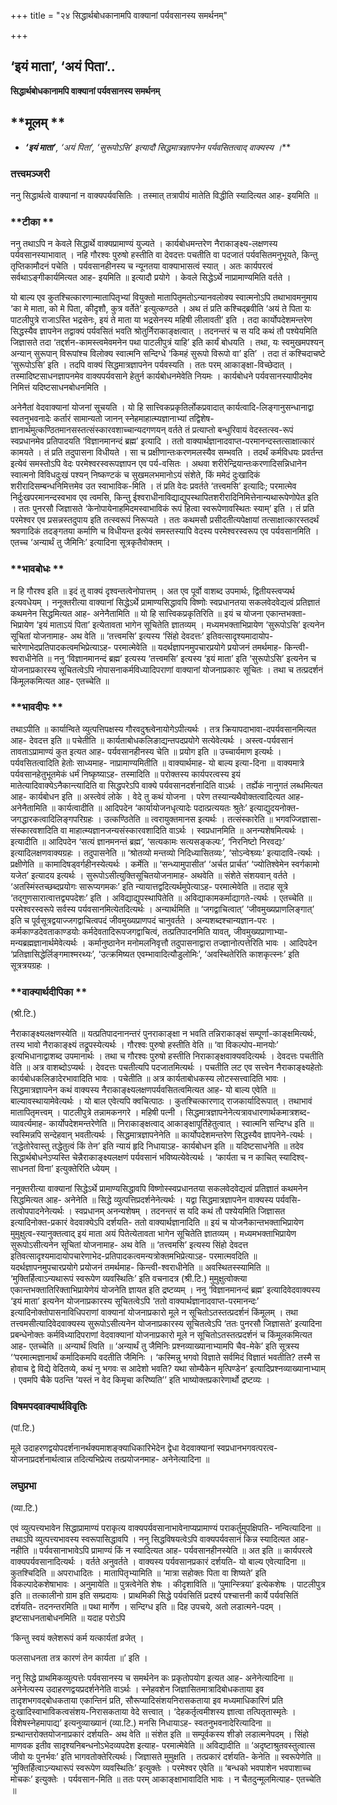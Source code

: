 +++
title = "२४ सिद्धार्थबोधकानामपि वाक्यानां पर्यवसानस्य समर्थनम्"

+++


## ‘इयं माता’, ‘अयं पिता’..

**सिद्धार्थबोधकानामपि वाक्यानां पर्यवसानस्य समर्थनम्**

## **मूलम् **

- ***‘इयं माता’**, ‘अयं पिता’, ‘सुरूपोऽसि’ इत्यादौ सिद्धमात्रज्ञापनेन पर्यवसितत्वाद् वाक्यस्य ।***

### **तत्त्वमञ्जरी**

ननु सिद्धार्थत्वे वाक्यानां न वाक्यपर्यवसितिः । तस्मात् तत्रापीयं मातेति विद्धीति स्यादित्यत आह- इयमिति ॥

### **टीका **

ननु तथाऽपि न केवले सिद्धार्थे वाक्यप्रामाण्यं युज्यते । कार्यबोधमन्तरेण नैराकाङ्क्ष्य-लक्षणस्य पर्यवसानस्याभावात् । नहि गौरश्वः पुरुषो हस्तीति वा देवदत्तः पचतीति वा पदजातं पर्यवसितमनुभूयते, किन्तु तृप्तिकामौदनं पचेति । पर्यवसानहीनस्य च न्यूनतया वाक्याभासत्वं स्यात् । अतः कार्यपरत्वं सर्वथाऽङ्गीकार्यमित्यत आह- इयमिति ॥ इत्यादौ प्रयोगे । केवले सिद्धेऽर्थे नाप्रामाण्यमिति वर्तते ।

यो बाल्य एव कुतश्चित्कारणान्मातापितृभ्यां वियुक्तो मातापितृमतोऽन्यानवलोक्य स्वात्मनोऽपि तथाभावमनुमाय ‘का मे माता, को मे पिता, कीदृशौ, कुत्र वर्तेते’ इत्युत्कण्ठते । अथ तं प्रति कश्चिद्ब्रवीति ‘अयं ते पिता यः पाटलीपुत्रे राजाऽस्ति भद्रसेनः, इयं ते माता या भद्रसेनस्य महिषी लीलावती’ इति । तदा कार्योपदेशमन्तरेण सिद्धस्यैव ज्ञापनेन तद्वाक्यं पर्यवसितं भवति श्रोतुर्निराकाङ्क्षत्वात् । तदनन्तरं च स यदि कथं तौ पश्येयमिति जिज्ञासते तदा ‘तद्दर्शन-कामस्त्वमेवमनेन पथा पाटलीपुत्रं याहि’ इति कार्यं बोधयति । तथा, यः स्वमुखमपश्यन् अन्यान् सुरूपान् विरूपांश्च विलोक्य स्वात्मनि सन्दिग्धे ‘किमहं सुरूपो विरूपो वा’ इति’ । तदा तं कश्चिदाचष्टे ‘सुरूपोऽसि’ इति । तदपि वाक्यं सिद्धमात्रज्ञापनेन पर्यवस्यति । ततः परम् आकाङ्क्षा-विच्छेदात् । तस्मादिष्टसाधनज्ञापनमेव वाक्यपर्यवसाने हेतुर्न कार्यबोधनमेवेति नियमः । कार्यबोधने पर्यवसानस्यापीदमेव निमित्तं यदिष्टसाधनबोधनमिति ।

अनेनैतां वेदवाक्यानां योजनां सूचयति । यो हि सात्त्विकप्रकृतिर्लोकप्रवादात् कार्यत्वादि-लिङ्गानुसन्धानाद्वा स्वतनुभवनादेः कर्तारं सामान्यतो जानन् स्नेहमाहात्म्यज्ञानाभ्यां तद्विशेष-ज्ञानार्थमुत्कण्ठितमानसस्तत्संस्कारवशाच्चान्यदगणयन् वर्तते तं प्रत्याप्तो बन्धुरिवायं वेदस्तत्स्व-रूपं स्वप्रधानमेव प्रतिपादयति ‘विज्ञानमानन्दं ब्रह्म’ इत्यादि । ततो वाक्यार्थज्ञानादवाप्त-परमानन्दस्तत्साक्षात्कारं कामयते । तं प्रति तदुपासना विधीयते । सा च प्रक्षीणान्तःकरणमलस्यैव सम्भवति । तदर्थं कर्मविधयः प्रवर्तन्त इत्येवं समस्तोऽपि वेदः परमेश्वरस्वरूपज्ञापन एव पर्य-वसितः । अथवा शरीरेन्द्रियान्तःकरणादिसन्निधानेन स्वात्मनो विविधदुःखं पश्यन् निष्कण्टकं च सुखमलभमानोऽयं संशेते, किं ममेदं दुःखादिकं शरीरादिसम्बन्धनिमित्तमेव उत स्वाभाविक-मिति । तं प्रति वेदः प्रवर्तते ‘तत्त्वमसि’ इत्यादिः; परमात्मेव निर्दुःखपरमानन्दस्वभाव एव त्वमसि, किन्तु ईश्वराधीनाविद्याद्युपस्थापितशरीरादिनिमित्तेनान्यथारूपेणोपेत इति । ततः पुनरसौ जिज्ञासते ‘केनोपायेनाहमिदमस्वाभाविकं रूपं हित्वा स्वरूपेणावस्थितः स्याम्’ इति । तं प्रति परमेश्वर एव प्रसन्नस्तदुपाय इति तत्स्वरूपं निरूप्यते । ततः कथमसौ प्रसीदतीत्यपेक्षायां तत्साक्षात्कारस्तदर्थं श्रवणादिकं तदङ्गतया कर्माणि च विधीयन्त इत्येवं समस्तस्यापि वेदस्य परमेश्वरस्वरूप एव पर्यवसानमिति । एतच्च ‘अन्यार्थं तु जैमिनिः’ इत्यादिना सूत्रकृतैवोक्तम् ।

### **भावबोधः **

न हि गौरश्व इति ॥ इदं तु वाक्यं दृश्वन्तत्वेनोपात्तम् । अत एव पूर्वो वाशब्द उपमार्थः, द्वितीयस्त्वप्यर्थ इत्यवधेयम् । ननूक्तरीत्या वाक्यानां सिद्धेऽर्थे प्रामाण्यसिद्धावपि विष्णोः स्वप्रधानतया सकलवेदवेद्यत्वं प्रतिज्ञातं कथमनेन सिद्धमित्यत आह- अनेनैतामिति ॥ यो हि सात्त्विकप्रकृतिरिति ॥ इयं च योजना एकान्तभक्ता-भिप्रायेण ‘इयं माताऽयं पिता’ इत्येतावता भागेन सूचितेति ज्ञातव्यम् । मध्यमभक्ताभिप्रायेण ‘सुरूपोऽसि’ इत्यनेन सूचितां योजनामाह- अथ वेति ॥ ‘तत्त्वमसि’ इत्यस्य ‘सिंहो देवदत्तः’ इतिवत्सादृश्यमादायोप-चारेणाभेदप्रतिपादकत्वमभिप्रेत्याऽह- परमात्मेवेति ॥ यदर्थज्ञापनमुपचारप्रयोगे प्रयोजनं तमर्थमाह- किन्त्वी-श्वराधीनेति ॥ ननु ‘विज्ञानमानन्दं ब्रह्म’ इत्यस्य ‘तत्त्वमसि’ इत्यस्य ‘इयं माता’ इति ‘सुरूपोऽसि’ इत्यनेन च योजनाप्रकारस्य सूचितत्वेऽपि नोपासनाकर्मविध्यादिपराणां वाक्यानां योजनाप्रकारः सूचितः । तथा च तत्प्रदर्शनं किंमूलकमित्यत आह- एतच्चेति ॥

### **भावदीपः **

तथाऽपीति ॥ कार्यान्विते व्युत्पत्तिपक्षस्य गौरवदुश्व्त्वेनायोगेऽपीत्यर्थः । तत्र क्रियापदाभावा-दपर्यवसानमित्यत आह- देवदत्त इति ॥ पचेतीति ॥ कार्यताबोधकलिङाद्यन्तपदप्रयोगे सत्येवेत्यर्थः । अस्त्व-पर्यवसानं तावताऽप्रामाण्यं कुत इत्यत आह- पर्यवसानहीनस्य चेति ॥ प्रयोग इति ॥ उच्चार्यमाण इत्यर्थः । पर्यवसितत्वादिति हेतोः
साध्यमाह- नाप्रामाण्यमितीति ॥ वाक्यार्थमाह- यो बाल्य इत्या-दिना ॥ वाक्यमात्रे पर्यवसानहेतुभूतमेकं धर्मं निष्कृष्याऽह- तस्मादिति ॥ परोक्तस्य कार्यपरत्वस्य इयं मातेत्यादिवाक्येऽनैकान्त्यादिति वा सिद्धपरेऽपि वाक्ये पर्यवसानदर्शनादिति वाऽर्थः । तर्ह्येकं नानुगतं लब्धमित्यत आह- कार्यबोधन इति ॥ अस्त्वेवं लोके । वेदे तु कथं योजना । परेण तस्यान्यथैवोक्तत्वादित्यत आह- अनेनैतामिति ॥ कार्यत्वादीति ॥ आदिपदेन ‘कार्यायोजनधृत्यादेः पदात्प्रत्ययतः श्रुतेः’ इत्याद्युदयनोक्त-जगद्धारकत्वादिलिङ्गपरिग्रहः । उत्कण्ठितेति ॥ त्वरायुक्तमानस इत्यर्थः । तत्संस्कारेति ॥ भगवज्जिज्ञासा-संस्कारवशादिति वा माहात्म्यज्ञानजन्यसंस्कारवशादिति वाऽर्थः । स्वप्रधानमिति ॥ अनन्यशेषमित्यर्थः । इत्यादीति ॥ आदिपदेन ‘सत्यं ज्ञानमनन्तं ब्रह्म’, ‘सत्यकामः सत्यसङ्कल्पः’, ‘निरनिष्टो निरवद्यः’ इत्यादिलक्षणवाक्यग्रहः । तदुपासनेति ॥ ‘श्रोतव्यो मन्तव्यो निदिध्यासितव्यः’, ‘सोऽन्वेश्व्व्यः’ इत्यादावि-त्यर्थः । प्रक्षीणेति ॥ कामादिषड्वर्गहीनस्येत्यर्थः । कर्मेति ॥ ‘सन्ध्यामुपासीत’ ‘अर्चत प्रार्चत’ ‘ज्योतिश्वेमेन स्वर्गकामो यजेत’ इत्यादय इत्यर्थः । सुरूपोऽसीत्युक्तिसूचितयोजनामाह- अथवेति ॥ संशेते संशयवान् वर्तते । ‘अतस्मिंस्तच्छब्दप्रयोगः सारूप्यगमकः’ इति न्यायात्तद्वदित्यर्थमुपेत्याऽह- परमात्मेवेति ॥ तदाह सूत्रे ‘तद्गुणसारात्वात्तद्व्यपदेशः’ इति । अविद्याद्युपस्थापितेति ॥ अविद्याकामकर्माद्यागते-त्यर्थः । एतच्चेति ॥ परमेश्वरस्वरूपे सर्वस्य पर्यवसानमित्येतदित्यर्थः । अन्यार्थमिति ॥ ‘जगद्वाचित्वात्’ ‘जीवमुख्यप्राणलिङ्गात्’ इति च पूर्वसूत्रद्वयाज्जगद्वाचित्वपदं जीवमुख्यप्राणपदं चानुवर्तते । अन्यशब्दश्चान्यज्ञान-परः । कर्मकाण्डदेवताकाण्डयोः कर्मदेवतादिरूपजगद्वाचित्वं, तत्प्रतिपादनमिति यावत्, जीवमुख्यप्राणाभ्या-मन्यब्रह्मज्ञानार्थमेवेत्यर्थः । कर्मानुष्ठानेन मनोमलनिवृत्तौ तदुपासनाद्वारा तज्ज्ञानोत्पत्तेरिति भावः । आदिपदेन ‘प्रतिज्ञासिद्धेर्लिङ्गमाश्मरथ्यः’, ‘उत्क्रमिष्यत एवम्भावादित्यौडुलोमिः’, ‘अवस्थितेरिति काशकृत्स्नः’ इति सूत्रत्रयग्रहः ।

### **वाक्यार्थदीपिका **

(श्री.टि.)

नैराकाङ्क्ष्यलक्षणस्येति ॥ यत्प्रतिपादनानन्तरं पुनराकाङ्क्षा न भवति तन्निराकाङ्क्षं सम्पूर्णा-काङ्क्षमित्यर्थः, तस्य भावो नैराकाङ्क्ष्यं तद्रूपस्येत्यर्थः । गौरश्वः पुरुषो हस्तीति वेति ॥ ‘वा विकल्पोप-मानयोः’ इत्यभिधानाद्वाशब्द उपमानार्थः । तथा च गौरश्वः पुरुषो हस्तीति निराकाङ्क्षवाक्यवदित्यर्थः । देवदत्तः पचतीति वेति ॥ अत्र वाशब्दोऽप्यर्थः । देवदत्तः पचतीत्यपि पदजातमित्यर्थः । पचतीति लट एव सत्त्वेन नैराकाङ्क्ष्यहेतोः कार्यबोधकलिङादेरभावादिति भावः । पचेतीति ॥ अत्र कार्यताबोधकस्य लोटस्सत्त्वादिति भावः । सिद्धमात्रज्ञापनेन कथं वाक्यस्य नैराकाङ्क्ष्यलक्षणपर्यवसितत्वमित्यत आह- यो बाल्य एवेति ॥ बाल्यावस्थायामेवेत्यर्थः । यो बाल एवेत्यपि क्वचित्पाठः । कुतश्चित्कारणाद् राजकार्यादिरूपात् । तथाभावं मातापितृमत्त्वम् । पाटलीपुत्रे तन्नामकनगरे । महिषी पत्नी । सिद्धमात्रज्ञापनेनेत्यत्रावधारणार्थकमात्रशब्द-व्यावर्त्यमाह-
कार्योपदेशमन्तरेणेति ॥ निराकाङ्क्षत्वाद् आकाङ्क्षापूर्तिहेतुत्वात्
। स्वात्मनि सन्दिग्ध इति ॥ स्वस्मिन्नपि सन्देहवान् भवतीत्यर्थः । सिद्धमात्रज्ञापनेनेति ॥ कार्योपदेशमन्तरेण सिद्धस्यैव ज्ञापनेने-त्यर्थः । ‘तद्धेतोरेवास्तु तद्धेतुत्वं किं तेन’ इति न्यायं हृदि निधायाऽह- कार्यबोधन इति ॥ यदिष्टसाधनेति ॥ तदेव सिद्धार्थबोधनेऽप्यस्ति चेन्नैराकाङ्क्ष्यलक्षणं पर्यवसानं भविष्यत्येवेत्यर्थः । ‘कार्यता च न काचित् स्यादिश्व्-साधनतां विना’ इत्युक्तेरिति ध्येयम् ।

ननूक्तरीत्या वाक्यानां सिद्धेऽर्थे प्रामाण्यसिद्धावपि विष्णोस्स्वप्रधानतया सकलवेदवेद्यत्वं प्रतिज्ञातं कथमनेन सिद्धमित्यत आह- अनेनेति ॥ सिद्धे व्युत्पत्तिप्रदर्शनेनेत्यर्थः । यद्वा सिद्धमात्रज्ञापनेन वाक्यस्य पर्यवसि-तत्वोपपादनेनेत्यर्थः । स्वप्रधानम् अनन्यशेषम् । तदनन्तरं स यदि कथं तौ पश्येयमिति जिज्ञासत इत्यादिनोक्त-प्रकारं वेदवाक्येऽपि दर्शयति- ततो वाक्यार्थज्ञानादिति ॥ इयं च योजनैकान्तभक्ताभिप्रायेण मुमुक्षुत्व-स्यानुक्तत्वाद् इयं माता अयं पितेत्येतावता भागेन सूचितेति ज्ञातव्यम् । मध्यमभक्ताभिप्रायेण सुरूपोऽसीत्यनेन सूचितां योजनामाह- अथ वेति ॥ ‘तत्त्वमसि’ इत्यस्य सिंहो देवदत्त इतिवत्सादृश्यमादायोपचारेणाभेद-प्रतिपादकत्वमन्यत्रोक्तमभिप्रेत्याऽह- परमात्मवदिति ॥ यदर्थज्ञापनमुपचारप्रयोगे प्रयोजनं तमर्थमाह- किन्त्वी-श्वराधीनेति ॥ अवस्थितस्स्यामिति ॥ ‘मुक्तिर्हित्वाऽन्यथारूपं स्वरूपेण व्यवस्थितिः’ इति वचनादत्र (श्री.टि.) मुमुक्षुत्वोक्त्या एकान्तभक्तातिरिक्ताभिप्रायेणेयं योजनेति ज्ञायत इति द्रष्टव्यम् । ननु ‘विज्ञानमानन्दं ब्रह्म’ इत्यादिवेदवाक्यस्य ‘इयं माता’ इत्यनेन योजनाप्रकारस्य सूचितत्वेऽपि ‘ततो वाक्यार्थज्ञानादवाप्त-परमानन्दः’
इत्यादिनोक्तोपासनाविधिपराणां वाक्यानां योजनाप्रकारो मूले न
सूचितोऽतस्तत्प्रदर्शनं किंमूलम् । तथा तत्त्वमसीत्यादिवेदवाक्यस्य सुरूपोऽसीत्यनेन योजनाप्रकारस्य सूचितत्वेऽपि ‘ततः पुनरसौ जिज्ञासते’ इत्यादिना प्रबन्धेनोक्तः कर्मविध्यादिपराणां वेदवाक्यानां योजनाप्रकारो मूले न सूचितोऽतस्तत्प्रदर्शनं च किंमूलकमित्यत आह- एतच्चेति ॥ अन्यार्थं त्विति ॥ ‘अन्यार्थं तु जैमिनिः प्रश्नव्याख्यानाभ्यामपि चैव-मेके’ इति सूत्रस्य ‘‘परमात्मज्ञानार्थं कर्मादिकमपि वदतीति जैमिनिः । ‘कस्मिन्नु भगवो विज्ञाते सर्वमिदं विज्ञातं भवतीति? तस्मै स होवाच द्वे विद्ये वेदितव्ये, कथं नु भगवः स आदेशो भवति? यथा सोम्यैकेन मृत्पिण्डेन’ इत्यादिप्रश्नव्याख्यानाभ्याम् । एवमपि चैके पठन्ति ‘यस्तं न वेद किमृचा करिष्यति’’ इति भाष्योक्तप्रकारेणार्थो द्रष्टव्यः ।

### **विषमपदवाक्यार्थविवृतिः**

(पां.टि.)

मूले उदाहरणद्वयोपदर्शनानर्थक्यमाशङ्क्याधिकारिभेदेन द्वेधा वेदवाक्यानां स्वप्रधानभगवत्परत्व-योजनाप्रदर्शनार्थत्वान्न तदित्यभिप्रेत्य तत्प्रयोजनमाह- अनेनेत्यादिना ॥

### **लघुप्रभा**

(व्या.टि.)

एवं व्युत्पत्त्यभावेन सिद्धाप्रामाण्यं पराकृत्य वाक्यपर्यवसानाभावेनाप्यप्रामाण्यं पराकर्तुमुपक्षिपति- नन्वित्यादिना ॥ तथाऽपि व्युत्पत्त्यभावस्य स्वरूपासिद्धावपि । ननु सिद्धविषयत्वेऽपि वाक्यपर्यवसानं किन्न स्यादित्यत आह- नहीति ॥ पर्यवसानाभावेऽपि प्रामाण्यं किं न स्यादित्यत आह- पर्यवसानहीनस्येति ॥ अत इति ॥ कार्यपरत्वे वाक्यपर्यवसानादित्यर्थः । वर्तते अनुवर्तते । वाक्यस्य पर्यवसानप्रकारं दर्शयति- यो बाल्य एवेत्यादिना ॥ कुतश्चिदिति ॥ अपराधादितः । मातापितृभ्यामिति ॥ ‘मात्रा सहोक्तः पिता वा शिष्यते’ इति विकल्पादेकशेषाभावः । अनुमायेति ॥ पुत्रत्वेनेति शेषः । कीदृशाविति ॥ ‘पुमान्स्त्रिया’ इत्येकशेषः । पाटलीपुत्र इति ॥ तत्कालीनो ग्राम इति सम्प्रदायः । प्राथमिकी सिद्धे पर्यवसितिं प्रदर्श्य पश्चात्तनी कार्ये पर्यवसितिं दर्शयति- तदनन्तरमिति ॥ पथा मार्गेण । सन्दिग्ध इति ॥ दिह उपचये, अतो लडात्मने-पदम् । इष्टसाधनताबोधनमिति ॥ यदाह परोऽपि

‘किन्तु स्वयं क्लेशरूपं कर्म यत्कार्यतां व्रजेत् ।

फलसाधनता तत्र कारणं तेन कार्यता ॥’ इति ।

ननु सिद्धे प्राथमिकव्युत्पत्तेः पर्यवसानस्य च समर्थनेन कः प्रकृतोपयोग इत्यत आह- अनेनेत्यादिना ॥ अनेनेत्यस्य उदाहरणद्वयप्रदर्शनेनेति वाऽर्थः । स्नेहवशेन जिज्ञासितमात्रादिबोधकताया इव तादृशभगवद्बोधकताया एकान्तिनं प्रति, सौरूप्यादिसंशयनिरासकताया इव मध्यमाधिकारिणं प्रति दुःखादिस्वाभाविकत्वसंशय-निरासकताया वेदे सत्त्वात् । ‘देहकर्तृत्वमीशस्य ज्ञात्वा तत्पितृतास्मृतेः । विशेषस्नेहमापाद्य’ इत्यनुव्याख्यानं (व्या.टि.) मनसि निधायाऽह- स्वतनुभवनादेरित्यादिना ॥ ग्रन्थान्तरोक्तयोजनाप्रकारं दर्शयति- अथ वेति ॥ संशेत इति ॥ सम्पूर्वकस्य शीङो लडात्मनेपदम् । सिंहो माणवक इतीव सादृश्यनिबन्धनोऽभेदव्यपदेश इत्याह- परमात्मेवेति ॥ अविद्यादीति ॥ ‘अदृष्टाश्रुतवस्तुत्वात्स जीवो यः पुनर्भवः’ इति भागवतोक्तेरित्यर्थः। जिज्ञासते मुमुक्षति । तत्प्रकारं दर्शयति- केनेति ॥ स्वरूपेणेति ॥ ‘मुक्तिर्हित्वाऽन्यथारूपं स्वरूपेण व्यवस्थितिः’ इत्युक्तेः । परमेश्वर एवेति ॥ ‘बन्धको भवपाशेन भवपाशाच्च मोचकः’ इत्युक्तेः । पर्यवसान-मिति ॥ ततः परम् आकाङ्क्षाभावादिति भावः । न चैतदुन्मूलमित्याह- एतच्चेति ॥

